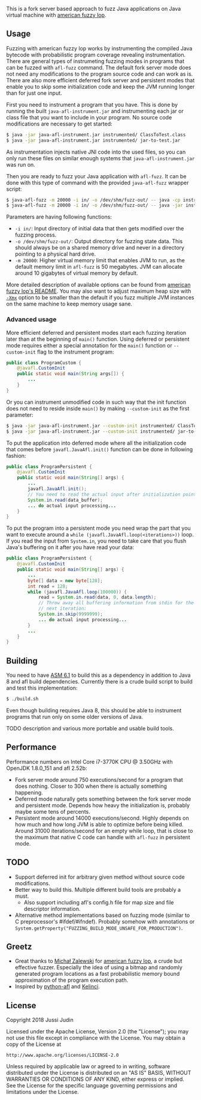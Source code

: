 This is a fork server based approach to fuzz Java applications on Java
virtual machine with
[american fuzzy lop](http://lcamtuf.coredump.cx/afl/).

## Usage

Fuzzing with american fuzzy lop works by instrumenting the compiled
Java bytecode with probabilistic program coverage revealing
instrumentation. There are general types of instrumeting fuzzing modes
in programs that can be fuzzed with `afl-fuzz` command. The default
fork server mode does not need any modifications to the program source
code and can work as is. There are also more efficient deferred fork
server and persistent modes that enable you to skip some
initialization code and keep the JVM running longer than for just one
input.

First you need to instrument a program that you have. This is done by
running the built `java-afl-instrument.jar` and instrumenting each jar
or class file that you want to include in your program. No source code
modifications are necessary to get started:

```bash
$ java -jar java-afl-instrument.jar instrumented/ ClassToTest.class
$ java -jar java-afl-instrument.jar instrumented/ jar-to-test.jar
```

As instrumentation injects native JNI code into the used files, so you
can only run these files on similar enough systems that
`java-afl-instrument.jar` was run on.

Then you are ready to fuzz your Java application with `afl-fuzz`. It
can be done with this type of command with the provided
`java-afl-fuzz` wrapper script:

```bash
$ java-afl-fuzz -m 20000 -i in/ -o /dev/shm/fuzz-out/ -- java -cp instrumented/ ClassToTest
$ java-afl-fuzz -m 20000 -i in/ -o /dev/shm/fuzz-out/ -- java -jar instrumented/jar-to-test.jar
```

Parameters are having following functions:

* `-i in/`: Input directory of initial data that then gets modified
  over the fuzzing process.
* `-o /dev/shm/fuzz-out/`: Output directory for fuzzing state
  data. This should always be on a shared memory drive and never in a
  directory pointing to a physical hard drive.
* `-m 20000`: Higher virtual memory limit that enables JVM to run, as
  the default memory limit in `afl-fuzz` is 50 megabytes. JVM can
  allocate around 10 gigabytes of virtual memory by default.

More detailed description of available options can be found from
[american fuzzy lop's README](http://lcamtuf.coredump.cx/afl/README.txt). You
may also want to adjust maximum heap size with
[`-Xmx`](https://docs.oracle.com/cd/E15523_01/web.1111/e13814/jvm_tuning.htm#PERFM164)
option to be smaller than the default if you fuzz multiple JVM
instances on the same machine to keep memory usage sane.

### Advanced usage

More efficient deferred and persistent modes start each fuzzing
iteration later than at the beginning of `main()` function. Using
deferred or persistent mode requires either a special annotation for
the `main()` function or `--custom-init` flag to the instrument
program:


```java
public class ProgramCustom {
    @javafl.CustomInit
    public static void main(String args[]) {
        ...
    }
}
```

Or you can instrument unmodified code in such way that the init
function does not need to reside inside `main()` by making
`--custom-init` as the first parameter:

```bash
$ java -jar java-afl-instrument.jar --custom-init instrumented/ ClassToTest.class
$ java -jar java-afl-instrument.jar --custom-init instrumented/ jar-to-test.jar
```

To put the application into deferred mode where all the initialization
code that comes before `javafl.JavaAfl.init()` function can be done in
following fashion:

```java
public class ProgramPersistent {
    @javafl.CustomInit
    public static void main(String[] args) {
        ...
        javafl.JavaAfl.init();
        // You need to read the actual input after initialization point.
        System.in.read(data_buffer);
        ... do actual input processing...
    }
}
```

To put the program into a persistent mode you need wrap the part that
you want to execute around a `while (javafl.JavaAfl.loop(<iterations>))`
loop. If you read the input from `System.in`, you need to take care
that you flush Java's buffering on it after you have read your data:

```java
public class ProgramPersistent {
    @javafl.CustomInit
    public static void main(String[] args) {
        ...
        byte[] data = new byte[128];
        int read = 128;
        while (javafl.JavaAfl.loop(100000)) {
            read = System.in.read(data, 0, data.length);
            // Throw away all buffering information from stdin for the
            // next iteration:
            System.in.skip(9999999);
            ... do actual input processing...
        }
        ...
    }
}
```

## Building

You need to have [ASM 6.1](http://asm.ow2.org/) to build this as a
dependency in addition to Java 8 and afl build dependencies. Currently
there is a crude build script to build and test this implementation:

```bash
$ ./build.sh
```

Even though building requires Java 8, this should be able to
instrument programs that run only on some older versions of Java.

TODO description and various more portable and usable build tools.

## Performance

Performance numbers on Intel Core i7-3770K CPU @ 3.50GHz with OpenJDK
1.8.0_151 and afl 2.52b:

* Fork server mode around 750 executions/second for a program that
  does nothing. Closer to 300 when there is actually something
  happening.
* Deferred mode naturally gets something between the fork server mode
  and persistent mode. Depends how heavy the initialization is,
  probably maybe some tens of percents.
* Persistent mode around 14000 executions/second. Highly depends on
  how much and how long JVM is able to optimize before being
  killed. Around 31000 iterations/second for an empty while loop, that
  is close to the maximum that native C code can handle with `afl-fuzz`
  in persistent mode.

## TODO

* Support deferred init for arbitrary given method without source code
  modifications.
* Better way to build this. Multiple different build tools are
  probably a must.
  * Also support including afl's config.h file for map size and file
    descriptor information.
* Alternative method implementations based on fuzzing mode (similar to
  C preprocessor's #ifdef/#ifndef). Probably somehow with annotations
  or `System.getProperty("FUZZING_BUILD_MODE_UNSAFE_FOR_PRODUCTION")`.

## Greetz

* Great thanks to [Michał Zalewski](http://lcamtuf.coredump.cx/) for
  [american fuzzy lop](http://lcamtuf.coredump.cx/afl), a crude but
  effective fuzzer. Especially the idea of using a bitmap and randomly
  generated program locations as a fast probabilistic memory bound
  approximation of the program execution path.
* Inspired by [python-afl](http://jwilk.net/software/python-afl) and
  [Kelinci](https://github.com/isstac/kelinci).

## License

Copyright 2018  Jussi Judin

Licensed under the Apache License, Version 2.0 (the "License");
you may not use this file except in compliance with the License.
You may obtain a copy of the License at

    http://www.apache.org/licenses/LICENSE-2.0

Unless required by applicable law or agreed to in writing, software
distributed under the License is distributed on an "AS IS" BASIS,
WITHOUT WARRANTIES OR CONDITIONS OF ANY KIND, either express or implied.
See the License for the specific language governing permissions and
limitations under the License.
